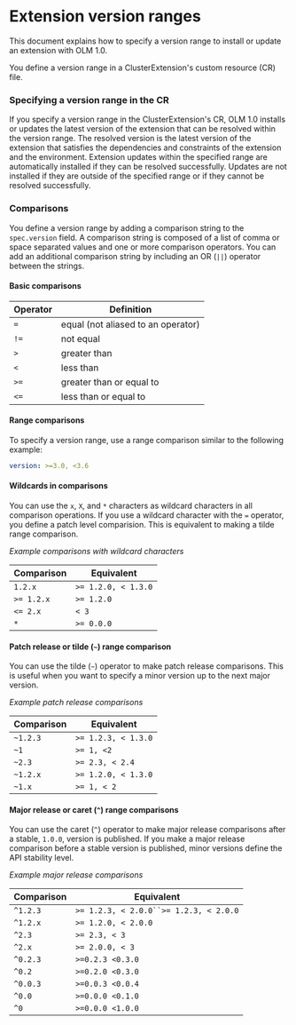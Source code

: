 # Extension version ranges

This document explains how to specify a version range to install or update an extension with OLM 1.0.

You define a version range in a ClusterExtension's custom resource (CR) file.

### Specifying a version range in the CR

If you specify a version range in the ClusterExtension's CR, OLM 1.0 installs or updates the latest version of the extension that can be resolved within the version range.
The resolved version is the latest version of the extension that satisfies the dependencies and constraints of the extension and the environment.
Extension updates within the specified range are automatically installed if they can be resolved successfully.
Updates are not installed if they are outside of the specified range or if they cannot be resolved successfully.

### Comparisons

You define a version range by adding a comparison string to the `spec.version` field. A comparison string is composed of a list of comma or space separated values and one or more comparison operators. You can add an additional comparison string by including an OR (`||`) operator between the strings.

#### Basic comparisons

| Operator | Definition                         |
|----------|------------------------------------|
| `=`      | equal (not aliased to an operator) |
| `!=`     | not equal                          |
| `>`      | greater than                       |
| `<`      | less than                          |
| `>=`     | greater than or equal to           |
| `<=`     | less than or equal to              |

#### Range comparisons

To specify a version range, use a range comparison similar to the following example:

```yaml
version: >=3.0, <3.6
```

#### Wildcards in comparisons

You can use the `x`, `X`, and `*` characters as wildcard characters in all comparison operations.
If you use a wildcard character with the `=` operator, you define a patch level comparision.
This is equivalent to making a tilde range comparison.

*Example comparisons with wildcard characters*

| Comparison | Equivalent          |
|------------|---------------------|
| `1.2.x`    | `>= 1.2.0, < 1.3.0` |
| `>= 1.2.x` | `>= 1.2.0`          |
| `<= 2.x`   | `< 3`               |
| `*`        | `>= 0.0.0`          |


#### Patch release or tilde (`~`) range comparison

You can use the tilde (`~`) operator to make patch release comparisons.
This is useful when you want to specify a minor version up to the next major version.

*Example patch release comparisons*

| Comparison | Equivalent          |
|------------|---------------------|
| `~1.2.3`   | `>= 1.2.3, < 1.3.0` |
| `~1`       | `>= 1, <2`          |
| `~2.3`     | `>= 2.3, < 2.4`     |
| `~1.2.x`   | `>= 1.2.0, < 1.3.0` |
| `~1.x`     | `>= 1, < 2`         |


#### Major release or caret (`^`) range comparisons

You can use the caret (`^`) operator to make major release comparisons after a stable, `1.0.0`, version is published.
If you make a major release comparison before a stable version is published, minor versions define the API stability level.

*Example major release comparisons*

| Comparison | Equivalent                             |
|------------|----------------------------------------|
| `^1.2.3`   | `>= 1.2.3, < 2.0.0``>= 1.2.3, < 2.0.0` |
| `^1.2.x`   | `>= 1.2.0, < 2.0.0`                    |
| `^2.3`     | `>= 2.3, < 3`                          |
| `^2.x`     | `>= 2.0.0, < 3`                        |
| `^0.2.3`   | `>=0.2.3 <0.3.0`                       |
| `^0.2`     | `>=0.2.0 <0.3.0`                       |
| `^0.0.3`   | `>=0.0.3 <0.0.4`                       |
| `^0.0`     | `>=0.0.0 <0.1.0`                       |
| `^0`       | `>=0.0.0 <1.0.0`                       |

